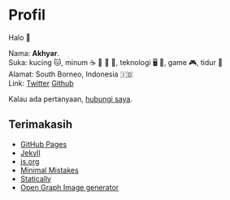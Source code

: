 # Profil

Halo :wave:

Nama: **Akhyar**. \
Suka: kucing :cat:, minum :coffee: :tea: :beer: :sake:, teknologi :desktop_computer: :iphone:, game :video_game:, tidur :sleeping_bed: \
Alamat: South Borneo, Indonesia :indonesia: \
Link: [Twitter](https://twitter.com/akhyarrh) [Github](https://github.com/akhyarrh)

Kalau ada pertanyaan, [hubungi saya](/kontak).

## Terimakasih

- [GitHub Pages](https://pages.github.com)
- [Jekyll](https://jekyllrb.com)
- [js.org](https://github.com/js-org/js.org)
- [Minimal Mistakes](https://github.com/mmistakes/minimal-mistakes)
- [Statically](https://statically.io/)
- [Open Graph Image generator](https://og-image.now.sh/)

